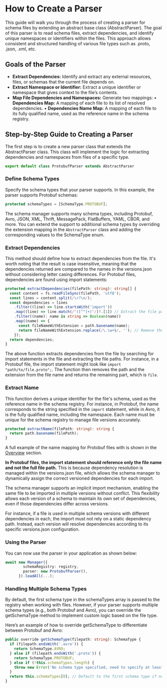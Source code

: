 # How to Create a Parser

This guide will walk you through the process of creating a parser for schema files by extending an abstract base class (AbstractParser). The goal of this parser is to read schema files, extract dependencies, and identify unique namespaces or identifiers within the files. This approach allows consistent and structured handling of various file types such as .proto, .json, .xml, etc.

## Goals of the Parser

- **Extract Dependencies:** Identify and extract any external resources, files, or schemas that the current file depends on.
- **Extract Namespace or Identifier:** Extract a unique identifier or namespace that gives context to the file’s contents.
- **Map File Dependencies and Namespaces:** Generate two mappings:
  • **Dependencies Map:** A mapping of each file to its list of resolved dependencies.
  • **Dependencies Name Map:** A mapping of each file to its fully qualified name, used as the reference name in the schema registry.

## Step-by-Step Guide to Creating a Parser

The first step is to create a new parser class that extends the AbstractParser class. This class will implement the logic for extracting dependencies and namespaces from files of a specific type.

```typescript
export default class ProtobufParser extends AbstractParser
```

### Define Schema Types

Specify the schema types that your parser supports. In this example, the parser supports Protobuf schemas:

```typescript
protected schemaTypes = [SchemaType.PROTOBUF];
```

The schema manager supports many schema types, including Protobuf, Avro, JSON, XML, Thrift, MessagePack, FlatBuffers, YAML, CBOR, and more. You can extend the support to additional schema types by overriding the extension mapping in the `AbstractParser` class and adding the corresponding values to the SchemaType enum.

### Extract Dependencies

This method should define how to extract dependencies from the file. It's worth noting that the result is case insensitive, meaning that the dependencies returned are compared to the names in the versions.json without considering letter casing differences. For Protobuf files, dependencies are found using import statements:

```typescript
protected extractDependencies(filePath: string): string[] {
  const content = fs.readFileSync(filePath, 'utf8');
  const lines = content.split(/\r?\n/);
  const dependencies = lines
    .filter((line) => line.startsWith('import'))
    .map((line) => line.match(/"([^"]+)"/)?.[1]) // Extract the file path from the import statement
    .filter((name): name is string => Boolean(name))
    .map((name) => {
      const fileNameWithExtension = path.basename(name);
      return fileNameWithExtension.replace(/\.\w+$/, ''); // Remove the extension
    });
  return dependencies;
}
```

The above function extracts dependencies from the file by searching for import statements in the file and extracting the file paths. For instance, in a Protobuf file, the import statement might look like `import "path/to/file.proto";`. The function then removes the path and the extension from the file name and returns the remaining part, which is `file`.

### Extract Name

This function derives a unique identifier for the file's schema, used as the reference name in the schema registry. For instance, in Protobuf, the name corresponds to the string specified in the `import` statement, while in Avro, it is the fully qualified name, including the namespace. Each name must be unique for the schema registry to manage file versions accurately.

```typescript
protected extractName(filePath: string): string {
  return path.basename(filePath);
}
```

A full example of the name mapping for Protobuf files with is shown in the [Overview](overview.md#parser-output) section.

**In Protobuf files, the import statement should reference only the file name and not the full file path.** This is because dependency resolution is managed within the versions.json file, which allows the schema manager to dynamically assign the correct versioned dependencies for each import.

The schema manager supports an implicit import mechanism, enabling the same file to be imported in multiple versions without conflict. This flexibility allows each version of a schema to maintain its own set of dependencies, even if those dependencies differ across versions.

For instance, if a file is used in multiple schema versions with different dependencies in each, the import must not rely on a static dependency path. Instead, each version will resolve dependencies according to its specific versions.json configuration.

### Using the Parser

You can now use the parser in your application as shown below:

```typescript
await new Manager({
        schemaRegistry: registry,
        parser: new ProtobufParser(),
      }).loadAll(...);
```

### Handling Multiple Schema Types

By default, the first schema type in the schemaTypes array is passed to the registry when working with files. However, if your parser supports multiple schema types (e.g., both Protobuf and Avro), you can override the getSchemaType method to implement custom logic based on the file type.

Here’s an example of how to override getSchemaType to differentiate between Protobuf and Avro:

```typescript
public override getSchemaType(filepath: string): SchemaType {
  if (filepath.endsWith('.avro')) {
    return SchemaType.AVRO;
  } else if (filepath.endsWith('.proto')) {
    return SchemaType.PROTOBUF;
  } else if (!this.schemaTypes.length) {
    throw new Error('No schema type specified, need to specify at least one schema type');
  }
  return this.schemaTypes[0]; // Default to the first schema type if no match is found
}
```
